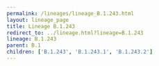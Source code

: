 ```yaml
---
permalink: /lineages/lineage_B.1.243.html
layout: lineage_page
title: Lineage B.1.243
redirect_to: ../lineage.html?lineage=B.1.243
lineage: B.1.243
parent: B.1
children: ['B.1.243', 'B.1.243.1', 'B.1.243.2']
---
```

